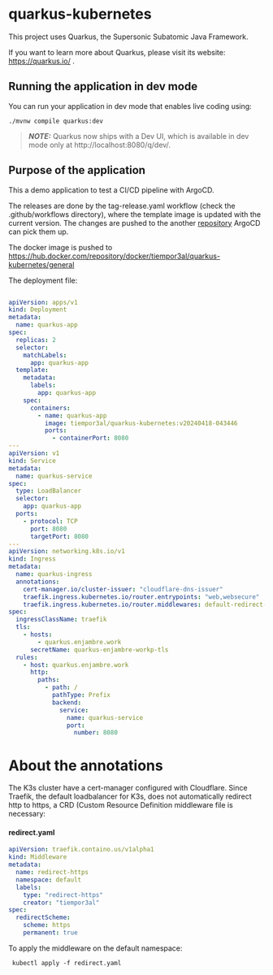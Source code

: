 # quarkus-kubernetes

This project uses Quarkus, the Supersonic Subatomic Java Framework.

If you want to learn more about Quarkus, please visit its website: https://quarkus.io/ .

## Running the application in dev mode

You can run your application in dev mode that enables live coding using:
```shell script
./mvnw compile quarkus:dev
```

> **_NOTE:_**  Quarkus now ships with a Dev UI, which is available in dev mode only at http://localhost:8080/q/dev/.

## Purpose of the application
This a demo application to test a CI/CD pipeline with ArgoCD. 

The releases are done by the tag-release.yaml workflow (check the .github/workflows directory), where the
template image is updated with the current version. The changes are pushed to the another [repository](https://github.com/tiempor3al/quarkus-kubernetes) ArgoCD
can pick them up.

The docker image is pushed to https://hub.docker.com/repository/docker/tiempor3al/quarkus-kubernetes/general

The deployment file:
```yaml

apiVersion: apps/v1
kind: Deployment
metadata:
  name: quarkus-app
spec:
  replicas: 2
  selector:
    matchLabels:
      app: quarkus-app
  template:
    metadata:
      labels:
        app: quarkus-app
    spec:
      containers:
        - name: quarkus-app
          image: tiempor3al/quarkus-kubernetes:v20240418-043446
          ports:
            - containerPort: 8080
---
apiVersion: v1
kind: Service
metadata:
  name: quarkus-service
spec:
  type: LoadBalancer
  selector:
    app: quarkus-app
  ports:
    - protocol: TCP
      port: 8080
      targetPort: 8080
---
apiVersion: networking.k8s.io/v1
kind: Ingress
metadata:
  name: quarkus-ingress
  annotations:
    cert-manager.io/cluster-issuer: "cloudflare-dns-issuer"
    traefik.ingress.kubernetes.io/router.entrypoints: "web,websecure"
    traefik.ingress.kubernetes.io/router.middlewares: default-redirect-https@kubernetescrd
spec:
  ingressClassName: traefik
  tls:
    - hosts:
        - quarkus.enjambre.work
      secretName: quarkus-enjambre-workp-tls
  rules:
    - host: quarkus.enjambre.work
      http:
        paths:
          - path: /
            pathType: Prefix
            backend:
              service:
                name: quarkus-service
                port:
                  number: 8080
```

# About the annotations

The K3s cluster have a cert-manager configured with Cloudflare. Since Traefik, the default loadbalancer for K3s, does not automatically redirect http to https,
a CRD (Custom Resource Definition middleware file is necessary:

#### redirect.yaml
```yaml
apiVersion: traefik.containo.us/v1alpha1
kind: Middleware
metadata:
  name: redirect-https
  namespace: default
  labels:
    type: "redirect-https"
    creator: "tiempor3al"
spec:
  redirectScheme:
    scheme: https
    permanent: true
```

To apply the middleware on the default namespace:

```shell
 kubectl apply -f redirect.yaml
```
